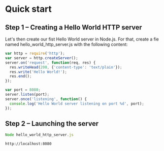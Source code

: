 # Quick start
## Step 1 – Creating a Hello World HTTP server
Let's then create our fist Hello World server in Node.js. For that, create a fie named hello_world_http_server.js with the following content:

```js
var http = require('http');
var server = http.createServer();
server.on('request', function(req, res) {
  res.writeHead(200, {'content-type': 'text/plain'});
  res.write('Hello World!');
  res.end();
});

var port = 8080;
server.listen(port);
server.once('listening', function() {
  console.log('Hello World server listening on port %d', port);
});
```

## Step 2 – Launching the server
```js
Node hello_world_http_server.js
```

```html
http://localhost:8080
```
